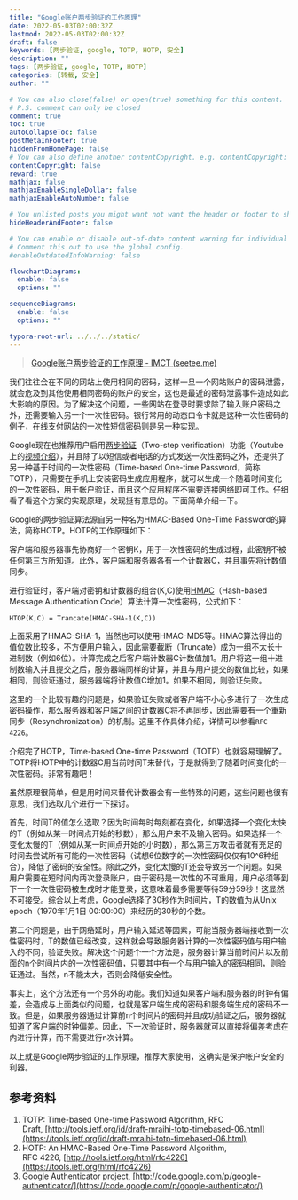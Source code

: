 ```yaml
---
title: "Google账户两步验证的工作原理"
date: 2022-05-03T02:00:32Z
lastmod: 2022-05-03T02:00:32Z
draft: false
keywords: [两步验证, google, TOTP, HOTP, 安全]
description: ""
tags: [两步验证, google, TOTP, HOTP]
categories: [转载, 安全]
author: ""

# You can also close(false) or open(true) something for this content.
# P.S. comment can only be closed
comment: true
toc: true
autoCollapseToc: false
postMetaInFooter: true
hiddenFromHomePage: false
# You can also define another contentCopyright. e.g. contentCopyright: "This is another copyright."
contentCopyright: false
reward: true
mathjax: false
mathjaxEnableSingleDollar: false
mathjaxEnableAutoNumber: false

# You unlisted posts you might want not want the header or footer to show
hideHeaderAndFooter: false

# You can enable or disable out-of-date content warning for individual post.
# Comment this out to use the global config.
#enableOutdatedInfoWarning: false

flowchartDiagrams:
  enable: false
  options: ""

sequenceDiagrams: 
  enable: false
  options: ""

typora-root-url: ../../../static/
---
```


> [Google账户两步验证的工作原理 - IMCT (seetee.me)](https://blog.seetee.me/post/2011/google-two-step-verification/)

我们往往会在不同的网站上使用相同的密码，这样一旦一个网站账户的密码泄露，就会危及到其他使用相同密码的账户的安全，这也是最近的密码泄露事件造成如此大影响的原因。为了解决这个问题，一些网站在登录时要求除了输入账户密码之外，还需要输入另一个一次性密码。银行常用的动态口令卡就是这种一次性密码的例子，在线支付网站的一次性短信密码则是另一种实现。

Google现在也推荐用户启用[两步验证](https://www.google.com/support/accounts/bin/static.py?hl=en&page=guide.cs&guide=1056283&topic=1056284)（Two-step verification）功能（Youtube上的[视频介绍](https://www.youtube.com/watch?v=zMabEyrtPRg)），并且除了以短信或者电话的方式发送一次性密码之外，还提供了另一种基于时间的一次性密码（Time-based One-time Password，简称TOTP），只需要在手机上安装密码生成应用程序，就可以生成一个随着时间变化的一次性密码，用于帐户验证，而且这个应用程序不需要连接网络即可工作。仔细看了看这个方案的实现原理，发现挺有意思的。下面简单介绍一下。

Google的两步验证算法源自另一种名为HMAC-Based One-Time Password的算法，简称HOTP。HOTP的工作原理如下：

客户端和服务器事先协商好一个密钥K，用于一次性密码的生成过程，此密钥不被任何第三方所知道。此外，客户端和服务器各有一个计数器C，并且事先将计数值同步。

进行验证时，客户端对密钥和计数器的组合(K,C)使用[HMAC](https://en.wikipedia.org/wiki/HMAC)（Hash-based Message Authentication Code）算法计算一次性密码，公式如下：

```
HTOP(K,C) = Trancate(HMAC-SHA-1(K,C))
```

上面采用了HMAC-SHA-1，当然也可以使用HMAC-MD5等。HMAC算法得出的值位数比较多，不方便用户输入，因此需要截断（Truncate）成为一组不太长十进制数（例如6位）。计算完成之后客户端计数器C计数值加1。用户将这一组十进制数输入并且提交之后，服务器端同样的计算，并且与用户提交的数值比较，如果相同，则验证通过，服务器端将计数值C增加1。如果不相同，则验证失败。

这里的一个比较有趣的问题是，如果验证失败或者客户端不小心多进行了一次生成密码操作，那么服务器和客户端之间的计数器C将不再同步，因此需要有一个重新同步（Resynchronization）的机制。这里不作具体介绍，详情可以参看`RFC 4226`。

介绍完了HOTP，Time-based One-time Password（TOTP）也就容易理解了。TOTP将HOTP中的计数器C用当前时间T来替代，于是就得到了随着时间变化的一次性密码。非常有趣吧！

虽然原理很简单，但是用时间来替代计数器会有一些特殊的问题，这些问题也很有意思，我们选取几个进行一下探讨。

首先，时间T的值怎么选取？因为时间每时每刻都在变化，如果选择一个变化太快的T（例如从某一时间点开始的秒数），那么用户来不及输入密码。如果选择一个变化太慢的T（例如从某一时间点开始的小时数），那么第三方攻击者就有充足的时间去尝试所有可能的一次性密码（试想6位数字的一次性密码仅仅有10^6种组合），降低了密码的安全性。除此之外，变化太慢的T还会导致另一个问题。如果用户需要在短时间内两次登录账户，由于密码是一次性的不可重用，用户必须等到下一个一次性密码被生成时才能登录，这意味着最多需要等待59分59秒！这显然不可接受。综合以上考虑，Google选择了30秒作为时间片，T的数值为从Unix epoch（1970年1月1日 00:00:00）来经历的30秒的个数。

第二个问题是，由于网络延时，用户输入延迟等因素，可能当服务器端接收到一次性密码时，T的数值已经改变，这样就会导致服务器计算的一次性密码值与用户输入的不同，验证失败。解决这个问题个一个方法是，服务器计算当前时间片以及前面的n个时间片内的一次性密码值，只要其中有一个与用户输入的密码相同，则验证通过。当然，n不能太大，否则会降低安全性。

事实上，这个方法还有一个另外的功能。我们知道如果客户端和服务器的时钟有偏差，会造成与上面类似的问题，也就是客户端生成的密码和服务端生成的密码不一致。但是，如果服务器通过计算前n个时间片的密码并且成功验证之后，服务器就知道了客户端的时钟偏差。因此，下一次验证时，服务器就可以直接将偏差考虑在内进行计算，而不需要进行n次计算。

以上就是Google两步验证的工作原理，推荐大家使用，这确实是保护帐户安全的利器。

## 参考资料

1. TOTP: Time-based One-time Password Algorithm, RFC Draft, [http://tools.ietf.org/id/draft-mraihi-totp-timebased-06.html](https://tools.ietf.org/id/draft-mraihi-totp-timebased-06.html)
2. HOTP: An HMAC-Based One-Time Password Algorithm, RFC 4226, [http://tools.ietf.org/html/rfc4226](https://tools.ietf.org/html/rfc4226)
3. Google Authenticator project, [http://code.google.com/p/google-authenticator/](https://code.google.com/p/google-authenticator/)
